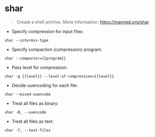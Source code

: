 # shar

> Create a shell archive.
> More information: <https://manned.org/shar>.

- Specify compression for input files:

`shar --intermix-type`

- Specify compaction (compression) program:

`shar --compactor={{program}}`

- Pass level for compression:

`shar -g {{level}} --level-of-compression={{level}}`

- Decide uuencoding for each file:

`shar --mixed-uuencode`

- Treat all files as binary:

`shar -B, --uuencode`

- Treat all files as text:

`shar -T, --text-files`
